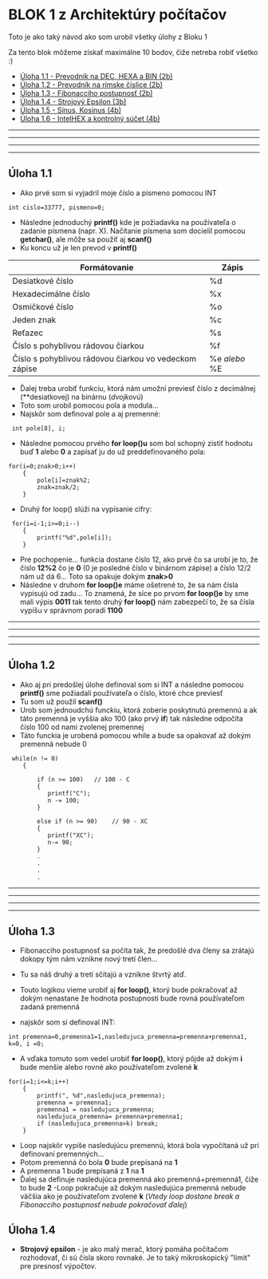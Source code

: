 
# BLOK 1 z Architektúry počítačov

Toto je ako taký návod ako som urobil všetky úlohy z Bloku 1

Za tento blok môžeme získať maximálne 10 bodov, čiže netreba robiť všetko :)




 - [Úloha 1.1 - Prevodník na DEC, HEXA a BIN (2b)](#úloha-11)
 - [Úloha 1.2 - Prevodník na rímske číslice (2b)](#úloha-12)
 - [Úloha 1.3 - Fibonacciho postupnosť (2b)](#úloha-13)
 - [Úloha 1.4 - Strojový Epsilon (3b)](#úloha-14)
 - [Úloha 1.5 - Sínus, Kosínus (4b)](#úloha-15)
 - [Úloha 1.6 - IntelHEX a kontrolný súčet (4b)](#úloha-16)
 ---
 ---
 ---
 ---
## Úloha 1.1
- Ako prvé som si vyjadril moje číslo a písmeno pomocou INT
```
int cislo=33777, pismeno=0;
```
- Následne jednoduchý **printf()** kde je požiadavka na používateľa o zadanie písmena (napr. X). Načítanie písmena som docielil pomocou **getchar()**, ale môže sa použiť aj **scanf()**
- Ku koncu už je len prevod v **printf()**

| Formátovanie            | Zápis                                                               |
| ----------------- | ------------------------------------------------------------------ |
| Desiatkové číslo | %d |
| Hexadecimálne číslo | %x |
| Osmičkové číslo | %o |
| Jeden znak |  %c  |
| Reťazec | %s |
| Číslo s pohyblivou rádovou čiarkou | %f |
| Číslo s pohyblivou rádovou čiarkou vo vedeckom zápise| %e *alebo* %E |

- Ďalej treba urobiť funkciu, ktorá nám umožní previesť číslo z decimálnej (**desiatkovej) na binárnu (*dvojkovú*)
- Toto som urobil pomocou pola a modula...
- Najskôr som definoval pole a aj premenné:
```
 int pole[8], i;
```
- Následne pomocou prvého **for loop()u** som bol schopný zistiť hodnotu buď **1** alebo **0** a zapísať ju do už preddefinovaného pola:
```
for(i=0;znak>0;i++) 
    {
        pole[i]=znak%2;
        znak=znak/2;
    }
```
- Druhý for loop() slúži na vypísanie cifry:
```
 for(i=i-1;i>=0;i--)  
    {
        printf("%d",pole[i]);
    }
```

- Pre pochopenie... funkcia dostane číslo 12, ako prvé čo sa urobí je to, že číslo **12%2** čo je **0** (0 je posledné číslo v binárnom zápise) a číslo 12/2 nám už dá 6... Toto sa opakuje dokým **znak>0**
- Následne v druhom **for loop()e** máme ošetrené to, že sa nám čísla vypisujú od zadu... To znamená, že síce po prvom **for loop()e** by sme mali výpis **0011** tak tento druhý **for loop()** nám zabezpečí to, že sa čísla vypíšu v správnom poradí **1100**
---
 ---
 ---
 ---


## Úloha 1.2
- Ako aj pri predošlej úlohe definoval som si INT a následne pomocou **printf()** sme požiadali používateľa o číslo, ktoré chce previesť
- Tu som už použil **scanf()**
- Urob som jednoudchú funckiu, ktorá zoberie poskytnutú premennú a ak táto premenná je vyššia ako 100 (ako prvý **if**) tak následne odpočíta číslo 100 od nami zvolenej premennej
- Táto funckia je urobená pomocou while a bude sa opakovať až dokým premenná nebude 0
```
 while(n != 0)
    {

        if (n >= 100)   // 100 - C
        {
           printf("C");
           n -= 100;
        }

        else if (n >= 90)    // 90 - XC
        {
           printf("XC");
           n-= 90;
        }
        .
        .
        .
        .
```
---
 ---
 ---
 ---

## Úloha 1.3
- Fibonacciho postupnosť sa počíta tak, že predošlé dva členy sa zrátajú dokopy tým nám vznikne nový tretí člen...
- Tu sa náš druhý a tretí sčítajú a vznikne štvrtý atď.
- Touto logikou vieme urobiť aj **for loop()**, ktorý bude pokračovať až dokým nenastane že hodnota postupnosti bude rovná používateľom zadaná premenná
  

- najskôr som si definoval INT:
```
int premenna=0,premenna1=1,nasledujuca_premenna=premenna+premenna1, k=0, i =0;
```
- A vďaka tomuto som vedel urobiť **for loop()**, ktorý pôjde až dokým **i** bude menšie alebo rovné ako používateľom zvolené **k**
```
for(i=1;i<=k;i++)
    {
        printf(", %d",nasledujuca_premenna);
        premenna = premenna1;
        premenna1 = nasledujuca_premenna;
        nasledujuca_premenna= premenna+premenna1;
        if (nasledujuca_premenna>k) break;
    }
```
- Loop najskôr vypíše nasledujúcu premennú, ktorá bola vypočítaná už pri definovaní premenných...
- Potom premenná čo bola **0** bude prepísaná na **1**
- A premenna 1 bude prepísaná z **1** na **1**
- Ďalej sa definuje nasledujúca premenná ako premenná+premenná1, čiže to bude **2**
-Loop pokračuje až dokým nasledujúca premenná nebude väčšia ako je používateľom zvolené **k** (*Vtedy loop dostane break a Fibonacciho postupnosť nebude pokračovať ďalej*)

## Úloha 1.4
- __Strojový epsilon__ - je ako malý merač, ktorý pomáha počítačom rozhodovať, či sú čísla skoro rovnaké. Je to taký mikroskopický "limit" pre presnosť výpočtov.
